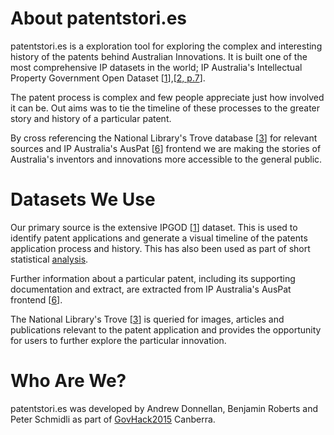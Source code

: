 # About patentstori.es
patentstori.es is a exploration tool for exploring the complex and interesting history of the patents behind Australian Innovations. It is built one of the most comprehensive IP datasets in the world; IP Australia's Intellectual Property Government Open Dataset [[1]],[[2, p.7](2)].

The patent process is complex and few people appreciate just how involved it can be. Out aims was to tie the timeline of these processes to the greater story and history of a particular patent.

By cross referencing the National Library's Trove database [[3]] for relevant sources and IP Australia's AusPat [[6]] frontend we are making the stories of Australia's inventors and innovations more accessible to the general public.

# Datasets We Use
Our primary source is the extensive IPGOD [[1]] dataset. This is used to identify patent applications and generate a visual timeline of the patents application process and history. This has also been used as part of short statistical [analysis][5].

Further information about a particular patent, including its supporting documentation and extract, are extracted from IP Australia's AusPat frontend [[6]].

The National Library's Trove [[3]] is queried for images, articles and publications relevant to the patent application and provides the opportunity for users to further explore the particular innovation.

# Who Are We?

patentstori.es was developed by Andrew Donnellan, Benjamin Roberts and Peter Schmidli as part of [GovHack2015](http://govhack2015.org) Canberra.

[1]: https://data.gov.au/dataset/ntellectual-property-government-open-data-2015
[2]: http://www.ipaustralia.gov.au/uploaded-files/reports/IP_Government_Open_Data_Paper_-_Final.pdf
[3]: http://trove.nla.gov.au/
[4]: http://pericles.ipaustralia.gov.au/ols/auspat/
[5]: /statistics/
[6]: http://pericles.ipaustralia.gov.au/ols/auspat/
